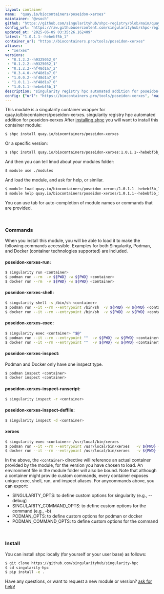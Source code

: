 ```yaml
---
layout: container
name:  "quay.io/biocontainers/poseidon-xerxes"
maintainer: "@vsoch"
github: "https://github.com/singularityhub/shpc-registry/blob/main/quay.io/biocontainers/poseidon-xerxes/container.yaml"
config_url: "https://raw.githubusercontent.com/singularityhub/shpc-registry/main/quay.io/biocontainers/poseidon-xerxes/container.yaml"
updated_at: "2025-06-09 03:35:26.162409"
latest: "1.0.1.1--hebebf5b_1"
container_url: "https://biocontainers.pro/tools/poseidon-xerxes"
aliases:
 - "xerxes"
versions:
 - "0.1.2.2--h9325052_0"
 - "0.1.2.2--h9325052_1"
 - "0.1.2.2--hf48d1a7_2"
 - "0.3.4.0--hf48d1a7_0"
 - "1.0.0.2--hf48d1a7_0"
 - "1.0.1.1--hf48d1a7_0"
 - "1.0.1.1--hebebf5b_1"
description: "singularity registry hpc automated addition for poseidon-xerxes"
config: {"url": "https://biocontainers.pro/tools/poseidon-xerxes", "maintainer": "@vsoch", "description": "singularity registry hpc automated addition for poseidon-xerxes", "latest": {"1.0.1.1--hebebf5b_1": "sha256:5228f27081c1e44f9c8cb10dcb9e199a863f5a1ced2139faac2ad55f2ab5cfc5"}, "tags": {"0.1.2.2--h9325052_0": "sha256:3e0ddc78b256db1fa2986c4dfc5b9357a8b15a36178b9acd0542b1466877733b", "0.1.2.2--h9325052_1": "sha256:7e4198cea7e12f6af8bd19217ac340be177de18d3a48c269ede16a49a756dbba", "0.1.2.2--hf48d1a7_2": "sha256:d51b114599b4969c6e3c1dd7cc010b60eb61fa95c4e6bdc4075c6070653a8257", "0.3.4.0--hf48d1a7_0": "sha256:7311447a56c504dcf6198b6f51442da54e9ea97131c08d8c26382aa79215433a", "1.0.0.2--hf48d1a7_0": "sha256:144ee3c892aadc1024b1597e9a124f64c18e46bdb785f6ae80751642c933ae9a", "1.0.1.1--hf48d1a7_0": "sha256:0c9cffd1456a8a06b275369be39cd76c7ed899b7b8fa19ccacf07a0060523e63", "1.0.1.1--hebebf5b_1": "sha256:5228f27081c1e44f9c8cb10dcb9e199a863f5a1ced2139faac2ad55f2ab5cfc5"}, "docker": "quay.io/biocontainers/poseidon-xerxes", "aliases": {"xerxes": "/usr/local/bin/xerxes"}}
---
```


This module is a singularity container wrapper for quay.io/biocontainers/poseidon-xerxes.
singularity registry hpc automated addition for poseidon-xerxes
After [installing shpc](#install) you will want to install this container module:


```bash
$ shpc install quay.io/biocontainers/poseidon-xerxes
```

Or a specific version:

```bash
$ shpc install quay.io/biocontainers/poseidon-xerxes:1.0.1.1--hebebf5b_1
```

And then you can tell lmod about your modules folder:

```bash
$ module use ./modules
```

And load the module, and ask for help, or similar.

```bash
$ module load quay.io/biocontainers/poseidon-xerxes/1.0.1.1--hebebf5b_1
$ module help quay.io/biocontainers/poseidon-xerxes/1.0.1.1--hebebf5b_1
```

You can use tab for auto-completion of module names or commands that are provided.

<br>

### Commands

When you install this module, you will be able to load it to make the following commands accessible.
Examples for both Singularity, Podman, and Docker (container technologies supported) are included.

#### poseidon-xerxes-run:

```bash
$ singularity run <container>
$ podman run --rm  -v ${PWD} -w ${PWD} <container>
$ docker run --rm  -v ${PWD} -w ${PWD} <container>
```

#### poseidon-xerxes-shell:

```bash
$ singularity shell -s /bin/sh <container>
$ podman run --it --rm --entrypoint /bin/sh  -v ${PWD} -w ${PWD} <container>
$ docker run --it --rm --entrypoint /bin/sh  -v ${PWD} -w ${PWD} <container>
```

#### poseidon-xerxes-exec:

```bash
$ singularity exec <container> "$@"
$ podman run --it --rm --entrypoint ""  -v ${PWD} -w ${PWD} <container> "$@"
$ docker run --it --rm --entrypoint ""  -v ${PWD} -w ${PWD} <container> "$@"
```

#### poseidon-xerxes-inspect:

Podman and Docker only have one inspect type.

```bash
$ podman inspect <container>
$ docker inspect <container>
```

#### poseidon-xerxes-inspect-runscript:

```bash
$ singularity inspect -r <container>
```

#### poseidon-xerxes-inspect-deffile:

```bash
$ singularity inspect -d <container>
```


#### xerxes

```bash
$ singularity exec <container> /usr/local/bin/xerxes
$ podman run --it --rm --entrypoint /usr/local/bin/xerxes   -v ${PWD} -w ${PWD} <container> -c " $@"
$ docker run --it --rm --entrypoint /usr/local/bin/xerxes   -v ${PWD} -w ${PWD} <container> -c " $@"
```



In the above, the `<container>` directive will reference an actual container provided
by the module, for the version you have chosen to load. An environment file in the
module folder will also be bound. Note that although a container
might provide custom commands, every container exposes unique exec, shell, run, and
inspect aliases. For anycommands above, you can export:

 - SINGULARITY_OPTS: to define custom options for singularity (e.g., --debug)
 - SINGULARITY_COMMAND_OPTS: to define custom options for the command (e.g., -b)
 - PODMAN_OPTS: to define custom options for podman or docker
 - PODMAN_COMMAND_OPTS: to define custom options for the command

<br>

### Install

You can install shpc locally (for yourself or your user base) as follows:

```bash
$ git clone https://github.com/singularityhub/singularity-hpc
$ cd singularity-hpc
$ pip install -e .
```

Have any questions, or want to request a new module or version? [ask for help!](https://github.com/singularityhub/singularity-hpc/issues)